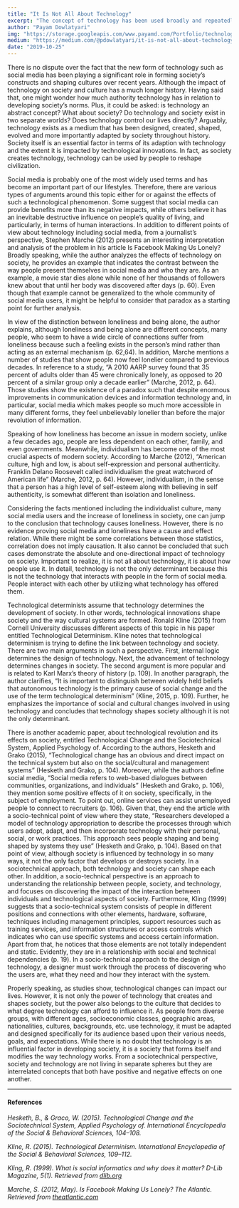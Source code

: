```yaml
---
title: "It Is Not All About Technology"
excerpt: "The concept of technology has been used broadly and repeatedly. Society, on the other hand, has its own meaning especially when is used in relation with effects of technology."
author: "Payam Dowlatyari"
img: "https://storage.googleapis.com/www.payamd.com/Portfolio/technology.webp"
medium: "https://medium.com/@pdowlatyari/it-is-not-all-about-technology-3c24e8cfb8cb"
date: "2019-10-25"
---
```


There is no dispute over the fact that the new form of technology such as social media has been playing a significant role in forming society’s constructs and shaping cultures over recent years. Although the impact of technology on society and culture has a much longer history. Having said that, one might wonder how much authority technology has in relation to developing society’s norms. Plus, it could be asked: is technology an abstract concept? What about society? Do technology and society exist in two separate worlds? Does technology control our lives directly? Arguably, technology exists as a medium that has been designed, created, shaped, evolved and more importantly adapted by society throughout history. Society itself is an essential factor in terms of its adaption with technology and the extent it is impacted by technological innovations. In fact, as society creates technology, technology can be used by people to reshape civilization.

Social media is probably one of the most widely used terms and has become an important part of our lifestyles. Therefore, there are various types of arguments around this topic either for or against the effects of such a technological phenomenon. Some suggest that social media can provide benefits more than its negative impacts, while others believe it has an inevitable destructive influence on people’s quality of living, and particularly, in terms of human interactions. In addition to different points of view about technology including social media, from a journalist’s perspective, Stephen Marche (2012) presents an interesting interpretation and analysis of the problem in his article Is Facebook Making Us Lonely? Broadly speaking, while the author analyzes the effects of technology on society, he provides an example that indicates the contrast between the way people present themselves in social media and who they are. As an example, a movie star dies alone while none of her thousands of followers knew about that until her body was discovered after days (p. 60). Even though that example cannot be generalized to the whole community of social media users, it might be helpful to consider that paradox as a starting point for further analysis.

In view of the distinction between loneliness and being alone, the author explains, although loneliness and being alone are different concepts, many people, who seem to have a wide circle of connections suffer from loneliness because such a feeling exists in the person’s mind rather than acting as an external mechanism (p. 62,64). In addition, Marche mentions a number of studies that show people now feel lonelier compared to previous decades. In reference to a study, “A 2010 AARP survey found that 35 percent of adults older than 45 were chronically lonely, as opposed to 20 percent of a similar group only a decade earlier” (Marche, 2012, p. 64). Those studies show the existence of a paradox such that despite enormous improvements in communication devices and information technology and, in particular, social media which makes people so much more accessible in many different forms, they feel unbelievably lonelier than before the major revolution of information.

Speaking of how loneliness has become an issue in modern society, unlike a few decades ago, people are less dependent on each other, family, and even governments. Meanwhile, individualism has become one of the most crucial aspects of modern society. According to Marche (2012), “American culture, high and low, is about self-expression and personal authenticity. Franklin Delano Roosevelt called individualism the great watchword of American life” (Marche, 2012, p. 64). However, individualism, in the sense that a person has a high level of self-esteem along with believing in self authenticity, is somewhat different than isolation and loneliness.

Considering the facts mentioned including the individualist culture, many social media users and the increase of loneliness in society, one can jump to the conclusion that technology causes loneliness. However, there is no evidence proving social media and loneliness have a cause and effect relation. While there might be some correlations between those statistics, correlation does not imply causation. It also cannot be concluded that such cases demonstrate the absolute and one-directional impact of technology on society. Important to realize, it is not all about technology, it is about how people use it. In detail, technology is not the only determinant because this is not the technology that interacts with people in the form of social media. People interact with each other by utilizing what technology has offered them.

Technological determinists assume that technology determines the development of society. In other words, technological innovations shape society and the way cultural systems are formed. Ronald Kline (2015) from Cornell University discusses different aspects of this topic in his paper entitled Technological Determinism. Kline notes that technological determinism is trying to define the link between technology and society. There are two main arguments in such a perspective. First, internal logic determines the design of technology. Next, the advancement of technology determines changes in society. The second argument is more popular and is related to Karl Marx’s theory of history (p. 109). In another paragraph, the author clarifies, “It is important to distinguish between widely held beliefs that autonomous technology is the primary cause of social change and the use of the term technological determinism” (Kline, 2015, p. 109). Further, he emphasizes the importance of social and cultural changes involved in using technology and concludes that technology shapes society although it is not the only determinant.

There is another academic paper, about technological revolution and its effects on society, entitled Technological Change and the Sociotechnical System, Applied Psychology of. According to the authors, Hesketh and Grako (2015), “Technological change has an obvious and direct impact on the technical system but also on the social/cultural and management systems” (Hesketh and Grako, p. 104). Moreover, while the authors define social media, “Social media refers to web-based dialogues between communities, organizations, and individuals” (Hesketh and Grako, p. 106), they mention some positive effects of it on society, specifically, in the subject of employment. To point out, online services can assist unemployed people to connect to recruiters (p. 106). Given that, they end the article with a socio-technical point of view where they state, “Researchers developed a model of technology appropriation to describe the processes through which users adopt, adapt, and then incorporate technology with their personal, social, or work practices. This approach sees people shaping and being shaped by systems they use” (Hesketh and Grako, p. 104). Based on that point of view, although society is influenced by technology in so many ways, it not the only factor that develops or destroys society. In a sociotechnical approach, both technology and society can shape each other. In addition, a socio-technical perspective is an approach to understanding the relationship between people, society, and technology, and focuses on discovering the impact of the interaction between individuals and technological aspects of society. Furthermore, Kling (1999) suggests that a socio-technical system consists of people in different positions and connections with other elements, hardware, software, techniques including management principles, support resources such as training services, and information structures or access controls which indicates who can use specific systems and access certain information. Apart from that, he notices that those elements are not totally independent and static. Evidently, they are in a relationship with social and technical dependencies (p. 19). In a socio-technical approach to the design of technology, a designer must work through the process of discovering who the users are, what they need and how they interact with the system.

Properly speaking, as studies show, technological changes can impact our lives. However, it is not only the power of technology that creates and shapes society, but the power also belongs to the culture that decides to what degree technology can afford to influence it. As people from diverse groups, with different ages, socioeconomic classes, geographic areas, nationalities, cultures, backgrounds, etc. use technology, it must be adapted and designed specifically for its audience based upon their various needs, goals, and expectations. While there is no doubt that technology is an influential factor in developing society, it is a society that forms itself and modifies the way technology works. From a sociotechnical perspective, society and technology are not living in separate spheres but they are interrelated concepts that both have positive and negative effects on one another.

----

#### References

_Hesketh, B., & Graco, W. (2015). Technological Change and the Sociotechnical System, Applied Psychology of. International Encyclopedia of the Social & Behavioral Sciences, 104–108._

_Kline, R. (2015). Technological Determinism. International Encyclopedia of the Social & Behavioral Sciences, 109–112._

_Kling, R. (1999). What is social informatics and why does it matter? D-Lib Magazine, 5(1). Retrieved from [dlib.org](http://www.dlib.org/dlib/january99/kling/01kling.html)_

_Marche, S. (2012, May). Is Facebook Making Us Lonely? The Atlantic. Retrieved from [theatlantic.com](https://www.theatlantic.com/magazine/archive/2012/05/is-facebook-makinguslonely/308930/)_
